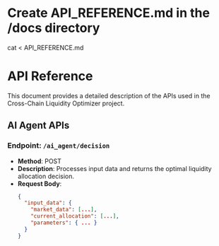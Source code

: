 # Create API_REFERENCE.md in the /docs directory
cat <<EOL > API_REFERENCE.md
# API Reference

This document provides a detailed description of the APIs used in the Cross-Chain Liquidity Optimizer project.

## AI Agent APIs
### Endpoint: `/ai_agent/decision`
- **Method**: POST
- **Description**: Processes input data and returns the optimal liquidity allocation decision.
- **Request Body**:
  ```json
  {
    "input_data": {
      "market_data": [...],
      "current_allocation": [...],
      "parameters": { ... }
    }
  }

